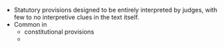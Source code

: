 - Statutory provisions designed to be entirely interpreted by judges, with few to no interpretive clues in the text itself.
- Common in
	- constitutional provisions
	-